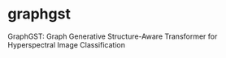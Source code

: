 # graphgst
GraphGST: Graph Generative Structure-Aware Transformer for Hyperspectral Image Classification
